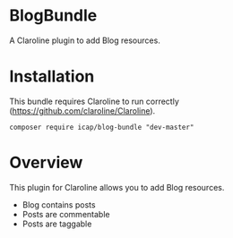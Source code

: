BlogBundle
==========

A Claroline plugin to add Blog resources.

Installation
============

This bundle requires Claroline to run correctly (https://github.com/claroline/Claroline).

`composer require icap/blog-bundle "dev-master"`

Overview
========

This plugin for Claroline allows you to add Blog resources.
* Blog contains posts
* Posts are commentable
* Posts are taggable
